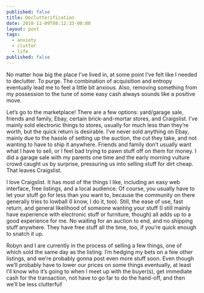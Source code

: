 ```yaml
---
published: false
title: Declutterification
date: 2010-11-09T08:12:33-08:00
layout: post
tags:
  - anxiety
  - clutter
  - life
published: false
---
```

No matter how big the place I&#8217;ve lived in, at some point I&#8217;ve felt like I needed to declutter. To purge. The combination of acquisition and entropy eventually lead me to feel a little bit anxious. Also, removing something from my possession to the tune of some easy cash always sounds like a positive move.

<!--more-->

Let&#8217;s go to the marketplace! There are a few options: yard/garage sale, friends and family, Ebay, certain brick-and-mortar stores, and Craigslist. I&#8217;ve mainly sold electronic things to stores, usually for much less than they&#8217;re worth, but the quick return is desirable. I&#8217;ve never sold anything on Ebay, mainly due to the hassle of setting up the auction, the cut they take, and not wanting to have to ship it anywhere. Friends and family don&#8217;t usually want what I have to sell, or I feel bad trying to pawn stuff off on them for money. I did a garage sale with my parents one time and the early morning vulture crowd caught us by surprise, pressuring us into selling stuff for dirt cheap. That leaves Craigslist.

I love Craigslist. It has most of the things I like, including an easy web interface, free listings, and a local audience. Of course, you usually have to let your stuff go for less than you want to, because the community on there generally tries to lowball (I know, I do it, too). Still, the ease of use, fast return, and general likelihood of someone wanting your stuff (I still mainly have experience with electronic stuff or furniture, though) all adds up to a good experience for me. No waiting for an auction to end, and no shipping stuff anywhere. They have free stuff all the time, too, if you&#8217;re quick enough to snatch it up.

Robyn and I are currently in the process of selling a few things, one of which sold the same day as the listing. I&#8217;m hedging my bets on a few other listings, and we&#8217;re probably gonna post even more stuff soon. Even though we&#8217;ll probably have to lower our prices on some things eventually, at least I&#8217;ll know who it&#8217;s going to when I meet up with the buyer(s), get immediate cash for the transaction, not have to go far to do the hand-off, and then we&#8217;ll be less clutterful!

